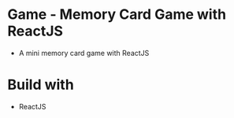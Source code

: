 # Game - Memory Card Game with ReactJS
- A mini memory card game with ReactJS

# Build with
- ReactJS
